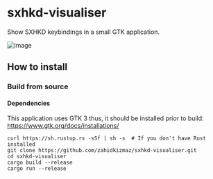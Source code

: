 # sxhkd-visualiser

Show SXHKD keybindings in a small GTK application.

![image](https://user-images.githubusercontent.com/15658403/187045758-02c3ff01-a39f-48b4-976c-53be793df0b8.png)


## How to install

### Build from source

#### Dependencies
This application uses GTK 3 thus, it should be installed prior to build: https://www.gtk.org/docs/installations/


```shell
curl https://sh.rustup.rs -sSf | sh -s  # If you don't have Rust installed
git clone https://github.com/zahidkizmaz/sxhkd-visualiser.git
cd sxhkd-visualiser
cargo build --release
cargo run --release
```
